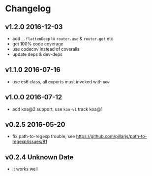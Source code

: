 # Changelog

## v1.2.0 2016-12-03
- add `_.flattenDeep` to `router.use` & `router.get` etc
- get 100% code coverage
- use codecov instead of coveralls
- update deps & dev-deps

## v1.1.0 2016-07-16
- use es6 class, all exports must invoked with `new`

## v1.0.0 2016-07-12
- add koa@2 support, use `koa-v1` track koa@1

## v0.2.5 2016-05-20
- fix path-to-regexp trouble, see https://github.com/pillarjs/path-to-regexp/issues/81

## v0.2.4 Unknown Date
- it works well